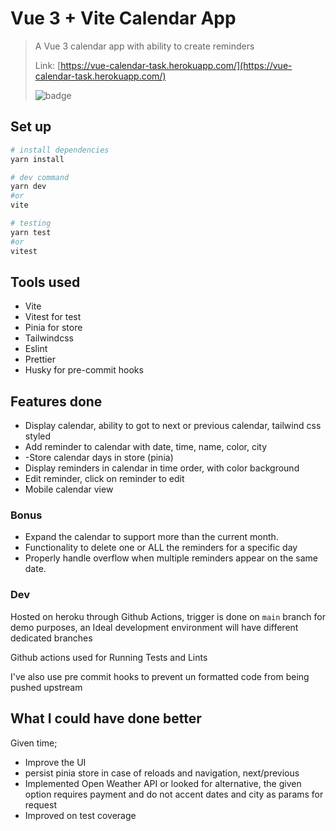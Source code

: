 # Vue 3 + Vite Calendar App

> A Vue 3 calendar app with ability to create reminders
>
> Link: [https://vue-calendar-task.herokuapp.com/](https://vue-calendar-task.herokuapp.com/)
>
> ![badge](https://github.com/manuelgeek/vue3-calendar-application/workflows/Lint%20and%20Test%20CI/badge.svg)

## Set up

```bash
# install dependencies
yarn install

# dev command
yarn dev
#or
vite

# testing
yarn test
#or
vitest
```

## Tools used

- Vite
- Vitest for test
- Pinia for store
- Tailwindcss
- Eslint
- Prettier
- Husky for pre-commit hooks

## Features done

- Display calendar, ability to got to next or previous calendar, tailwind css styled
- Add reminder to calendar with date, time, name, color, city
- -Store calendar days in store (pinia)
- Display reminders in calendar in time order, with color background
- Edit reminder, click on reminder to edit
- Mobile calendar view

### Bonus

- Expand the calendar to support more than the current month.
- Functionality to delete one or ALL the reminders for a specific day
- Properly handle overflow when multiple reminders appear on the same date.

### Dev

Hosted on heroku through Github Actions, trigger is done on `main` branch for demo purposes, an Ideal development environment will have different dedicated branches

Github actions used for Running Tests and Lints

I've also use pre commit hooks to prevent un formatted code from being pushed upstream

## What I could have done better

Given time;

- Improve the UI
- persist pinia store in case of reloads and navigation, next/previous
- Implemented Open Weather API or looked for alternative, the given option requires payment and do not accent dates and city as params for request
- Improved on test coverage
